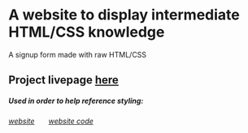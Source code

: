 # A website to display intermediate HTML/CSS knowledge

A signup form made with raw HTML/CSS

## Project livepage [here](link)

##### Used in order to help reference styling:
###### [website](link) &nbsp; &nbsp; &nbsp; [website code](link)